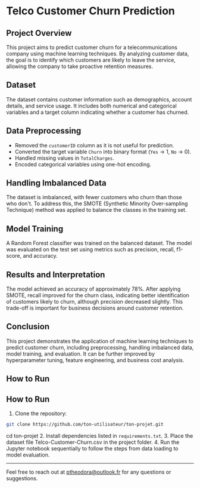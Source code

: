 # Telco Customer Churn Prediction

## Project Overview

This project aims to predict customer churn for a telecommunications company using machine learning techniques. By analyzing customer data, the goal is to identify which customers are likely to leave the service, allowing the company to take proactive retention measures.

## Dataset

The dataset contains customer information such as demographics, account details, and service usage. It includes both numerical and categorical variables and a target column indicating whether a customer has churned.

## Data Preprocessing

- Removed the `customerID` column as it is not useful for prediction.
- Converted the target variable `Churn` into binary format (`Yes` → 1, `No` → 0).
- Handled missing values in `TotalCharges`.
- Encoded categorical variables using one-hot encoding.

## Handling Imbalanced Data

The dataset is imbalanced, with fewer customers who churn than those who don't. To address this, the SMOTE (Synthetic Minority Over-sampling Technique) method was applied to balance the classes in the training set.

## Model Training

A Random Forest classifier was trained on the balanced dataset. The model was evaluated on the test set using metrics such as precision, recall, f1-score, and accuracy.

## Results and Interpretation

The model achieved an accuracy of approximately 78%. After applying SMOTE, recall improved for the churn class, indicating better identification of customers likely to churn, although precision decreased slightly. This trade-off is important for business decisions around customer retention.

## Conclusion

This project demonstrates the application of machine learning techniques to predict customer churn, including preprocessing, handling imbalanced data, model training, and evaluation. It can be further improved by hyperparameter tuning, feature engineering, and business cost analysis.

## How to Run
## How to Run

1. Clone the repository:
```bash
git clone https://github.com/ton-utilisateur/ton-projet.git
```
cd ton-projet
2. Install dependencies listed in `requirements.txt`.
3. Place the dataset file Telco-Customer-Churn.csv in the project folder.
4. Run the Jupyter notebook sequentially to follow the steps from data loading to model evaluation.

---

Feel free to reach out at ptheodora@outlook.fr for any questions or suggestions.
